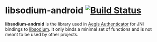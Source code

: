# libsodium-android [![Build Status](https://travis-ci.com/beemdevelopment/libsodium-android.svg?branch=master)](https://travis-ci.com/beemdevelopment/libsodium-android)

__libsodium-android__ is the library used in [Aegis
Authenticator](https://github.com/beemdevelopment/Aegis) for JNI bindings to
[libsodium](https://github.com/jedisct1/libsodium). It only binds a minimal set
of functions and is not meant to be used by other projects.
